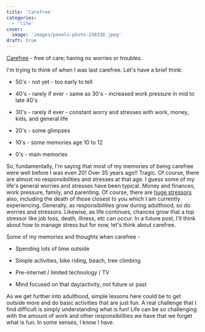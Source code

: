 ```yaml
---
title: 'Carefree'
categories:
  - 'life'
cover:
  image: 'images/pexels-photo-258330.jpeg'
draft: true
---
```


[Carefree](https://www.merriam-webster.com/dictionary/carefree) - free of care; having no worries or troubles.

I'm trying to think of when I was last carefree. Let's have a brief think:

- 50's - not yet - too early to tell

- 40's - rarely if ever - same as 30's - increased work pressure in mid to late 40's

- 30's - rarely if ever - constant worry and stresses with work, money, kids, and general life

- 20's - some glimpses

- 10's - some memories age 10 to 12

- 0's - main memories

So, fundamentally, I'm saying that most of my memories of being carefree were well before I was even 20! Over 35 years ago!! Tragic. Of course, there are almost no responsibilities and stresses at that age. I guess some of my life's general worries and stresses have been typical. Money and finances, work pressure, family, and parenting. Of course, there are [huge stressors](https://www.uhhospitals.org/blog/articles/2015/07/the-top-5-most-stressful-life-events) also, including the death of those closest to you which I am currently experiencing. Generally, as responsibilities grow during adulthood, so do worries and stressors. Likewise, as life continues, chances grow that a top stressor like job loss, death, illness, etc can occur. In a future post, I'll think about how to manage stress but for now, let's think about carefree.

Some of my memories and thoughts when carefree -

- Spending lots of time outside

- Simple activities, bike riding, beach, tree climbing

- Pre-internet / limited technology / TV

- Mind focused on that day/activity, not future or past

As we get further into adulthood, simple lessons here could be to get outside more and do basic activities that are just fun. A real challenge that I find difficult is simply understanding what is fun! Life can be so challenging with the amount of work and other responsibilities we have that we forget what is fun. In some senses, I know I have.
